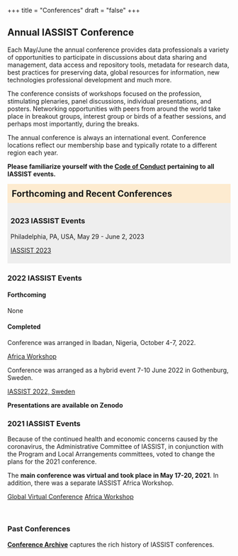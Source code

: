+++
title = "Conferences"
draft = "false"
+++
## Annual IASSIST Conference

Each May/June the annual conference provides data professionals a variety of opportunities to participate in discussions about data sharing and management, data access and repository tools, metadata for research data, best practices for preserving data, global resources for information, new technologies professional development and much more. 

The conference consists of workshops focused on the profession, stimulating plenaries, panel discussions, individual presentations, and posters. Networking opportunities with peers from around the world take place in breakout groups, interest group or birds of a feather sessions, and perhaps most importantly, during the breaks. 

The annual conference is always an international event. Conference locations reflect our membership base and typically rotate to a different region each year.

**Please familiarize yourself with the [Code of Conduct](/community/code-of-conduct) pertaining to all IASSIST events.**

<div style="background-color:#fdebd0;font-weight:bold;padding:.5em;font-size:140%;">Forthcoming and Recent Conferences</div>

<div style="background-color:#eee;padding:.5em;">

### 2023 IASSIST Events

Philadelphia, PA, USA, May 29 - June 2, 2023

<a class="btn btn-template-main" href="./iassist-usa-2023/">IASSIST 2023</a> 

</div>

### 2022 IASSIST Events

#### Forthcoming

None

#### Completed

Conference was arranged in Ibadan, Nigeria, October 4-7, 2022.

<a class="btn btn-template-main" href="./iassist-africa-2022/">Africa Workshop</a> 

Conference was arranged as a hybrid event 7-10 June 2022 in Gothenburg, Sweden. 

<a class="btn btn-template-main" href="./iassist-sweden-2022/">IASSIST 2022, Sweden</a>

**Presentations are available on Zenodo**

### 2021 IASSIST Events

Because of the continued health and economic concerns caused by the coronavirus, the Administrative Committee of IASSIST, in conjunction with the Program and Local Arrangements committees, voted to change the plans for the 2021 conference.

The **main conference was virtual and took place in May 17-20, 2021**. In addition, there was a separate IASSIST Africa Workshop.

<!--#### Completed-->

<a class="btn btn-template-main" href="./iassist-virtual-2021/" >Global Virtual Conference</a> 
<a class="btn btn-template-main" href="./iassist-africa-2021/" >Africa Workshop</a> 


<br />

### Past Conferences

**[Conference Archive](/conferences/archive)** captures the rich history of IASSIST conferences.

<br />
